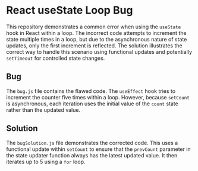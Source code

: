 # React useState Loop Bug
This repository demonstrates a common error when using the `useState` hook in React within a loop.  The incorrect code attempts to increment the state multiple times in a loop, but due to the asynchronous nature of state updates, only the first increment is reflected. The solution illustrates the correct way to handle this scenario using functional updates and potentially `setTimeout` for controlled state changes.

## Bug
The `bug.js` file contains the flawed code. The `useEffect` hook tries to increment the counter five times within a loop. However, because `setCount` is asynchronous, each iteration uses the initial value of the `count` state rather than the updated value.

## Solution
The `bugSolution.js` file demonstrates the corrected code. This uses a functional update within `setCount` to ensure that the `prevCount` parameter in the state updater function always has the latest updated value. It then iterates up to 5 using a `for` loop.
